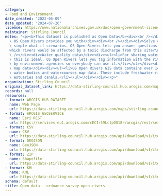 ```yaml
---
category:
- Food and Environment
date_created: '2022-06-09'
date_updated: '2024-07-26'
license: https://www.nationalarchives.gov.uk/doc/open-government-licence/version/3/
maintainer: Stirling Council
notes: "<p><b>This dataset is published as Open Data</b><div><br /></div><div><div>What\
  \ OS Open Rivers provides you with</div><div><br /></div><div>Solve challenges</div><div><ul><li>Model\
  \ simple what-if scenarios. OS Open Rivers lets you answer questions like \u2018\
  which rivers would be affected by a toxic discharge from this site?\u2019</li></ul></div><div><br\
  \ /></div><div>Water quality data</div><div><ul><li>For sharing water quality data,\
  \ this is ideal. OS Open Rivers lets you tag information with the river IDs used\
  \ by environment agencies so everybody can use it.</li></ul></div><div><br /></div><div>Comprehensive\
  \ map data</div><div><ul><li>OS Open Rivers GIS data contains over 144,000 km of\
  \ water bodies and watercourses map data. These include freshwater rivers, tidal\
  \ estuaries and canals.</li></ul></div></div></p>"
organization: Stirling Council
original_dataset_link: https://data-stirling-council.hub.arcgis.com/maps/stirling-council::open-data-ordnance-survey-open-rivers
records: null
resources:
- format: ARCGIS HUB DATASET
  name: Web Page
  url: https://data-stirling-council.hub.arcgis.com/maps/stirling-council::open-data-ordnance-survey-open-rivers
- format: ARCGIS GEOSERVICE
  name: Esri REST
  url: https://services-eu1.arcgis.com/cECIr59LclpO818r/arcgis/rest/services/os_open_rivers_watercourse/FeatureServer/0
- format: CSV
  name: CSV
  url: https://data-stirling-council.hub.arcgis.com/api/download/v1/items/89888f40acf246f496ac5ecb08792f6a/csv?layers=0
- format: GEOJSON
  name: GeoJSON
  url: https://data-stirling-council.hub.arcgis.com/api/download/v1/items/89888f40acf246f496ac5ecb08792f6a/geojson?layers=0
- format: ZIP
  name: Shapefile
  url: https://data-stirling-council.hub.arcgis.com/api/download/v1/items/89888f40acf246f496ac5ecb08792f6a/shapefile?layers=0
- format: KML
  name: KML
  url: https://data-stirling-council.hub.arcgis.com/api/download/v1/items/89888f40acf246f496ac5ecb08792f6a/kml?layers=0
schema: default
title: Open data - ordnance survey open rivers
---
```

